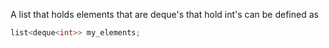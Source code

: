 A list that holds elements that are deque's that hold int's can be defined as  
```cpp
list<deque<int>> my_elements;
```
